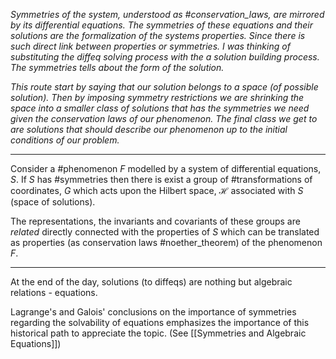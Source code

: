 
*Symmetries of the system, understood as #conservation_laws, are mirrored by its differential equations. The symmetries of these equations and their solutions are the formalization of the systems properties. Since there is such direct link between properties or symmetries. I was thinking of substituting the diffeq solving process with the a solution building process. The symmetries tells about the form of the solution.*

*This route start by saying that our solution belongs to a space (of possible solution). Then by imposing symmetry restrictions we are shrinking the space into a smaller class of solutions that has the symmetries we need given the conservation laws of our phenomenon. The final class we get to are solutions that should describe our phenomenon up to the initial conditions of our problem.*

---
Consider a #phenomenon $F$ modelled by a system of differential equations, $S$. If $S$ has #symmetries then there is exist a group of #transformations of coordinates, $G$ which acts upon the Hilbert space, $\mathcal{H}$ associated with $S$ (space of solutions).

The representations, the invariants and covariants of these groups are *related* directly connected with the properties of $S$ which can be translated as properties (as conservation laws #noether_theorem) of the phenomenon $F$.  

---
At the end of the day, solutions (to diffeqs) are nothing but algebraic relations - equations.

Lagrange's and Galois' conclusions on the importance of symmetries regarding the solvability of equations emphasizes the importance of this historical path to appreciate the topic. (See [[Symmetries and Algebraic Equations]])
